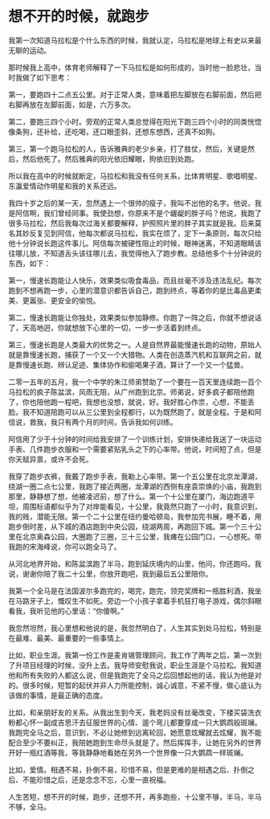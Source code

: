# 想不开的时候，就跑步

我第一次知道马拉松是个什么东西的时候，我就认定，马拉松是地球上有史以来最无聊的运动。 

那时候我上高中，体育老师解释了一下马拉松是如何形成的，当时他一脸悲壮，当时我做了如下思考： 

第一，要跑四十二点五公里。对于正常人类，意味着把左脚放在右脚前面，然后把右脚再放在左脚前面，如是，六万多次。 

第二，要跑三四个小时。旁观的正常人类总觉得在阳光下跑三四个小时的同类恍惚像条狗，还补给，还吃喝，还口眼歪斜，还想东想西，还真不如狗。 

第三，第一个跑马拉松的人，告诉雅典的老少乡亲，打了胜仗，然后，关键是然后，然后他死了。然后雅典的阳光依旧耀眼，狗依旧到处跑。 

所以我在高中的时候就断定，马拉松和我没有任何关系，比体育明星、歌唱明星、东瀛爱情动作明星和我的关系还远。 

我四十岁之后的某一天，忽然遇上一个很帅的瘦子，我叫不出他的名字。他说，我是阿信啊，我们曾经同事。我使劲想，你原来不是个龌龊的胖子吗？他说，我跑了很多马拉松，然后我每次过海关都要解释，护照照片里的胖子其实就是我。后来莫名其妙反复见到阿信，他每次都说马拉松，我实在烦了，定下一条原则，每次只给他十分钟说长跑这件事儿。阿信每次被硬性阻止的时候，眼神迷离，不知道眼睛该往哪儿放，不知道舌头该往哪儿去，我觉得他入了跑步教。总结他多个十分钟说的东西，如下： 

第一，慢速长跑能让人快乐，效果类似吸食毒品，而且丝毫不涉及违法乱纪。每次跑到不想再跑一步，心里的潜意识都告诉自己，跑到终点，等着你的是比毒品更柔美、更嚣张、更安全的愉悦。 

第二，慢速长跑能让你独处，效果类似参加静修。你跑了一阵之后，你就不想说话了，天高地迥，你就想放下心里的一切，一步一步活着到终点。 

第三，慢速长跑是人类最大的优势之一。人是自然界最能慢速长跑的动物，原始人就是靠慢速长跑，捕获了一个又一个大猎物。人类在创造蒸汽机和互联网之前，就是靠慢速长跑、辨认足迹、集体协作和偷喝果子酒，算计了一个又一个猛兽。 

二零一五年的五月，我一个中学的朱江师弟赞助了一个要在一百天里连续跑一百个马拉松的疯子陈盆滨，风雨无阻，从广州跑到北京。师弟说，好多疯子都陪他跑了，你也陪他跑一程吧，我想也没想，就说，好。我好胜心作祟，心想，不能丢脸。我不知道陪跑可以从三公里到全程都行，以为既然跑了，就是全程。于是和阿信说，救我，我只有两个月的时间，告诉我如何训练。 

阿信用了少于十分钟的时间给我安排了一个训练计划，安排快递给我送了一块运动手表、几件跑步衣服和一个需要紧贴乳头之下的心率带。他说，时间短了点，但是你天赋异禀，或许不会死。 

我穿了跑步衣裤，我戴了跑步手表，我勒上心率带。第一个五公里在北京龙潭湖，绕湖一圈二点七公里，我跑了接近两圈，龙潭湖的西侧有座袁崇焕的小庙，我跑到那里，静静想了想，他被凌迟前，想了什么。第一个十公里在厦门，海边跑道平坦，周围标语都似乎为了对岸能看见，十公里，我竟然只跑了一小时，我意识到，我的贱，潜能无限。第一个二十公里在纽约曼哈顿岛，我参加完书展，睡不着，用跑步倒时差，从下城的酒店跑到中央公园，绕湖两周，再跑回下城。第一个三十公里在北京奥森公园，大圈跑了三圈，三十三公里，我瘫在公园门口，一心想死。带我跑的宋海峰说，你可以跑全马了。 

从河北地界开始，和陈盆滨跑了半马，跑到延庆境内的山里，他问，你还跑吗，我说，谢谢你陪了我二十公里，你放开跑吧，我到最后五公里陪你。 

我第一个全马是在法国波尔多跑完的，喝完，跑完，领完奖牌和一瓶胜利酒，我坐在马路牙子上，慨叹生不如死。旁边一个小孩子拿着手机狂打电子游戏，偶尔斜眼看我，我听见他的心里话：“你傻啊。” 

我忽然坦然，我心里想和他说的是，我忽然明白了，人生其实到处马拉松，特别是在最难、最美、最重要的一些事情上。 

比如，职业生涯。我第一份工作是麦肯锡管理顾问，我工作了两年之后，第一次到了升项目经理的时候，没升上去。我导师安慰我说，职业生涯是个马拉松。我知道他和所有失败的人都这么说，但是我跑完了全马之后回想起他的话，我认为他是对的。很多时候，短暂的起伏并非人力所能控制，诚心诚意，不紧不慢，做心底认为该做的事情，是最正确的态度。 

比如，和亲朋好友的关系。从我出生到今天，我老妈没有丝毫改变，下楼买袋洗衣粉都心怀一副成吉思汗去征服世界的心情、遛个弯儿都要穿成一只大鹦鹉般斑斓。我跑完全马之后，意识到，不必让她修到远离轮回，她愿意炫耀就去炫耀，我不能配合至少不要纠正，我陪她跑到生命尽头就是了。然后挥挥手，让她在另外的世界开好一瓶红酒等我，等我静静地看她在另外一个世界像一只大鹦鹉一样斑斓。 

比如，爱情。相遇不易，扑倒不易，珍惜不易，但是更难的是相遇之后、扑倒之后、不能珍惜之后，还是念念不忘，心里一直祝福。 

人生苦短，想不开的时候，跑步，还想不开，再多跑些，十公里不够，半马，半马不够，全马。
